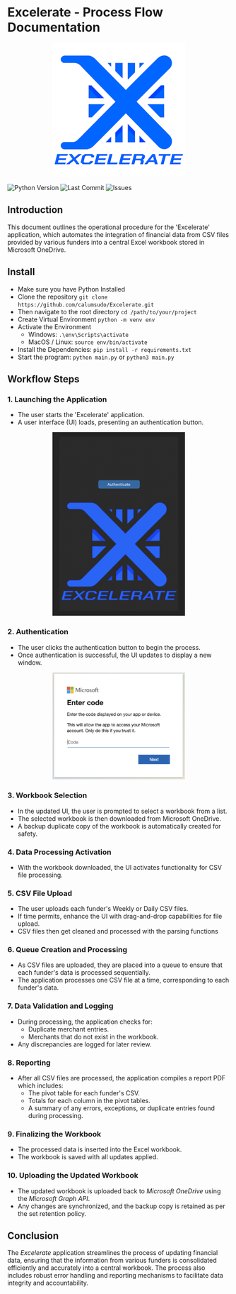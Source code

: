 # Excelerate - Process Flow Documentation

<div align="center">
  <img src="assets/GitHub_Logo.png" alt="Project Logo" width="300" />
</div>

![Python Version](https://img.shields.io/badge/Python-3.11.1-4571A1)
![Last Commit](https://img.shields.io/github/last-commit/calumsudo/Excelerate)
![Issues](https://img.shields.io/github/issues/calumsudo/Excelerate)

## Introduction
This document outlines the operational procedure for the 'Excelerate' application, which automates the integration of financial data from CSV files provided by various funders into a central Excel workbook stored in Microsoft OneDrive.

## Install
- Make sure you have Python Installed
- Clone the repository `git clone https://github.com/calumsudo/Excelerate.git`
- Then navigate to the root directory `cd /path/to/your/project`
- Create Virtual Environment `python -m venv env`
- Activate the Environment
    - Windows: `.\env\Scripts\activate`
    - MacOS / Linux: `source env/bin/activate`
- Install the Dependencies: `pip install -r requirements.txt`
- Start the program: `python main.py` or `python3 main.py`


## Workflow Steps

### 1. Launching the Application
- The user starts the 'Excelerate' application.
- A user interface (UI) loads, presenting an authentication button.
<div align="center">
  <img src="assets/Excelerate_Authentication.png" alt="Project Logo" width="300" />
</div>

### 2. Authentication
- The user clicks the authentication button to begin the process.
- Once authentication is successful, the UI updates to display a new window.
<div align="center">
  <img src="assets/Microsoft_Authentication.png" alt="Project Logo" width="300" />
</div>

### 3. Workbook Selection
- In the updated UI, the user is prompted to select a workbook from a list.
- The selected workbook is then downloaded from Microsoft OneDrive.
- A backup duplicate copy of the workbook is automatically created for safety.

### 4. Data Processing Activation
- With the workbook downloaded, the UI activates functionality for CSV file processing.

### 5. CSV File Upload
- The user uploads each funder's Weekly or Daily CSV files.
- If time permits, enhance the UI with drag-and-drop capabilities for file upload.
- CSV files then get cleaned and processed with the parsing functions

### 6. Queue Creation and Processing
- As CSV files are uploaded, they are placed into a queue to ensure that each funder's data is processed sequentially.
- The application processes one CSV file at a time, corresponding to each funder's data.

### 7. Data Validation and Logging
- During processing, the application checks for:
  - Duplicate merchant entries.
  - Merchants that do not exist in the workbook.
- Any discrepancies are logged for later review.

### 8. Reporting
- After all CSV files are processed, the application compiles a report PDF which includes:
  - The pivot table for each funder's CSV.
  - Totals for each column in the pivot tables.
  - A summary of any errors, exceptions, or duplicate entries found during processing.

### 9. Finalizing the Workbook
- The processed data is inserted into the Excel workbook.
- The workbook is saved with all updates applied.

### 10. Uploading the Updated Workbook
- The updated workbook is uploaded back to _Microsoft OneDrive_ using the _Microsoft Graph API_.
- Any changes are synchronized, and the backup copy is retained as per the set retention policy.

## Conclusion
The _Excelerate_ application streamlines the process of updating financial data, ensuring that the information from various funders is consolidated efficiently and accurately into a central workbook. The process also includes robust error handling and reporting mechanisms to facilitate data integrity and accountability.


